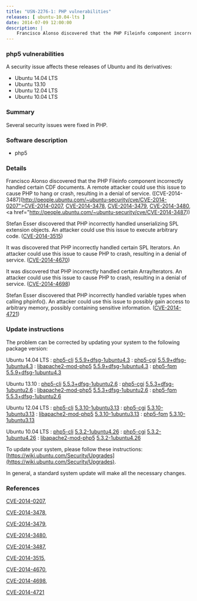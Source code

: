 ```yaml
---
title: "USN-2276-1: PHP vulnerabilities"
releases: [ ubuntu-10.04-lts ]
date: 2014-07-09 12:00:00
description: |
    Francisco Alonso discovered that the PHP Fileinfo component incorrectly handled certain CDF documents. A remote attacker could use this issue to cause PHP to hang or crash, resulting in a denial of service. ([CVE-2014-3487](http://people.ubuntu.com/~ubuntu-security/cve/CVE-2014-0207">CVE-2014-0207</a>, <a href="http://people.ubuntu.com/~ubuntu-security/cve/CVE-2014-3478">CVE-2014-3478</a>, <a href="http://people.ubuntu.com/~ubuntu-security/cve/CVE-2014-3479">CVE-2014-3479</a>, <a href="http://people.ubuntu.com/~ubuntu-security/cve/CVE-2014-3480">CVE-2014-3480</a>, <a href="http://people.ubuntu.com/~ubuntu-security/cve/CVE-2014-3487))
--- 
```

 
### php5 vulnerabilities

A security issue affects these releases of Ubuntu and its derivatives:

* Ubuntu 14.04 LTS
* Ubuntu 13.10
* Ubuntu 12.04 LTS
* Ubuntu 10.04 LTS

### Summary

Several security issues were fixed in PHP. 

### Software description

* php5 

### Details

Francisco Alonso discovered that the PHP Fileinfo component incorrectly handled certain CDF documents. A remote attacker could use this issue to cause PHP to hang or crash, resulting in a denial of service. ([CVE-2014-3487](http://people.ubuntu.com/~ubuntu-security/cve/CVE-2014-0207">CVE-2014-0207</a>, <a href="http://people.ubuntu.com/~ubuntu-security/cve/CVE-2014-3478">CVE-2014-3478</a>, <a href="http://people.ubuntu.com/~ubuntu-security/cve/CVE-2014-3479">CVE-2014-3479</a>, <a href="http://people.ubuntu.com/~ubuntu-security/cve/CVE-2014-3480">CVE-2014-3480</a>, <a href="http://people.ubuntu.com/~ubuntu-security/cve/CVE-2014-3487))

Stefan Esser discovered that PHP incorrectly handled unserializing SPL extension objects. An attacker could use this issue to execute arbitrary code. ([CVE-2014-3515](http://people.ubuntu.com/~ubuntu-security/cve/CVE-2014-3515))

It was discovered that PHP incorrectly handled certain SPL Iterators. An attacker could use this issue to cause PHP to crash, resulting in a denial of service. ([CVE-2014-4670](http://people.ubuntu.com/~ubuntu-security/cve/CVE-2014-4670))

It was discovered that PHP incorrectly handled certain ArrayIterators. An attacker could use this issue to cause PHP to crash, resulting in a denial of service. ([CVE-2014-4698](http://people.ubuntu.com/~ubuntu-security/cve/CVE-2014-4698))

Stefan Esser discovered that PHP incorrectly handled variable types when calling phpinfo(). An attacker could use this issue to possibly gain access to arbitrary memory, possibly containing sensitive information. ([CVE-2014-4721](http://people.ubuntu.com/~ubuntu-security/cve/CVE-2014-4721)) 

### Update instructions

The problem can be corrected by updating your system to the following package version:

Ubuntu 14.04 LTS
 : [php5-cli](https://launchpad.net/ubuntu/+source/php5) <span> [5.5.9+dfsg-1ubuntu4.3](https://launchpad.net/ubuntu/+source/php5/5.5.9+dfsg-1ubuntu4.3) </span> 
 : [php5-cgi](https://launchpad.net/ubuntu/+source/php5) <span> [5.5.9+dfsg-1ubuntu4.3](https://launchpad.net/ubuntu/+source/php5/5.5.9+dfsg-1ubuntu4.3) </span> 
 : [libapache2-mod-php5](https://launchpad.net/ubuntu/+source/php5) <span> [5.5.9+dfsg-1ubuntu4.3](https://launchpad.net/ubuntu/+source/php5/5.5.9+dfsg-1ubuntu4.3) </span> 
 : [php5-fpm](https://launchpad.net/ubuntu/+source/php5) <span> [5.5.9+dfsg-1ubuntu4.3](https://launchpad.net/ubuntu/+source/php5/5.5.9+dfsg-1ubuntu4.3) </span> 

Ubuntu 13.10
 : [php5-cli](https://launchpad.net/ubuntu/+source/php5) <span> [5.5.3+dfsg-1ubuntu2.6](https://launchpad.net/ubuntu/+source/php5/5.5.3+dfsg-1ubuntu2.6) </span> 
 : [php5-cgi](https://launchpad.net/ubuntu/+source/php5) <span> [5.5.3+dfsg-1ubuntu2.6](https://launchpad.net/ubuntu/+source/php5/5.5.3+dfsg-1ubuntu2.6) </span> 
 : [libapache2-mod-php5](https://launchpad.net/ubuntu/+source/php5) <span> [5.5.3+dfsg-1ubuntu2.6](https://launchpad.net/ubuntu/+source/php5/5.5.3+dfsg-1ubuntu2.6) </span> 
 : [php5-fpm](https://launchpad.net/ubuntu/+source/php5) <span> [5.5.3+dfsg-1ubuntu2.6](https://launchpad.net/ubuntu/+source/php5/5.5.3+dfsg-1ubuntu2.6) </span> 

Ubuntu 12.04 LTS
 : [php5-cli](https://launchpad.net/ubuntu/+source/php5) <span> [5.3.10-1ubuntu3.13](https://launchpad.net/ubuntu/+source/php5/5.3.10-1ubuntu3.13) </span> 
 : [php5-cgi](https://launchpad.net/ubuntu/+source/php5) <span> [5.3.10-1ubuntu3.13](https://launchpad.net/ubuntu/+source/php5/5.3.10-1ubuntu3.13) </span> 
 : [libapache2-mod-php5](https://launchpad.net/ubuntu/+source/php5) <span> [5.3.10-1ubuntu3.13](https://launchpad.net/ubuntu/+source/php5/5.3.10-1ubuntu3.13) </span> 
 : [php5-fpm](https://launchpad.net/ubuntu/+source/php5) <span> [5.3.10-1ubuntu3.13](https://launchpad.net/ubuntu/+source/php5/5.3.10-1ubuntu3.13) </span> 

Ubuntu 10.04 LTS
 : [php5-cli](https://launchpad.net/ubuntu/+source/php5) <span> [5.3.2-1ubuntu4.26](https://launchpad.net/ubuntu/+source/php5/5.3.2-1ubuntu4.26) </span> 
 : [php5-cgi](https://launchpad.net/ubuntu/+source/php5) <span> [5.3.2-1ubuntu4.26](https://launchpad.net/ubuntu/+source/php5/5.3.2-1ubuntu4.26) </span> 
 : [libapache2-mod-php5](https://launchpad.net/ubuntu/+source/php5) <span> [5.3.2-1ubuntu4.26](https://launchpad.net/ubuntu/+source/php5/5.3.2-1ubuntu4.26) </span> 

To update your system, please follow these instructions: [https://wiki.ubuntu.com/Security/Upgrades](https://wiki.ubuntu.com/Security/Upgrades).

In general, a standard system update will make all the necessary changes. 

### References

 [CVE-2014-0207](http://people.ubuntu.com/~ubuntu-security/cve/CVE-2014-0207), 

 [CVE-2014-3478](http://people.ubuntu.com/~ubuntu-security/cve/CVE-2014-3478), 

 [CVE-2014-3479](http://people.ubuntu.com/~ubuntu-security/cve/CVE-2014-3479), 

 [CVE-2014-3480](http://people.ubuntu.com/~ubuntu-security/cve/CVE-2014-3480), 

 [CVE-2014-3487](http://people.ubuntu.com/~ubuntu-security/cve/CVE-2014-3487), 

 [CVE-2014-3515](http://people.ubuntu.com/~ubuntu-security/cve/CVE-2014-3515), 

 [CVE-2014-4670](http://people.ubuntu.com/~ubuntu-security/cve/CVE-2014-4670), 

 [CVE-2014-4698](http://people.ubuntu.com/~ubuntu-security/cve/CVE-2014-4698), 

 [CVE-2014-4721](http://people.ubuntu.com/~ubuntu-security/cve/CVE-2014-4721)
 
